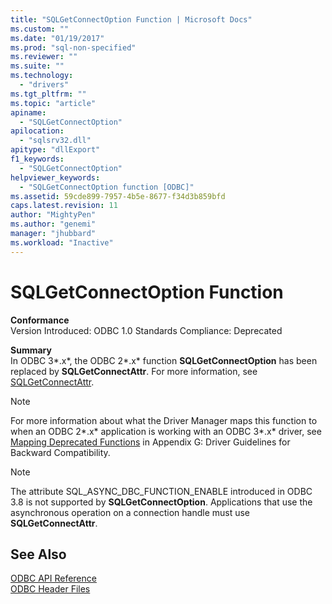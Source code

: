 ```yaml
---
title: "SQLGetConnectOption Function | Microsoft Docs"
ms.custom: ""
ms.date: "01/19/2017"
ms.prod: "sql-non-specified"
ms.reviewer: ""
ms.suite: ""
ms.technology: 
  - "drivers"
ms.tgt_pltfrm: ""
ms.topic: "article"
apiname: 
  - "SQLGetConnectOption"
apilocation: 
  - "sqlsrv32.dll"
apitype: "dllExport"
f1_keywords: 
  - "SQLGetConnectOption"
helpviewer_keywords: 
  - "SQLGetConnectOption function [ODBC]"
ms.assetid: 59cde899-7957-4b5e-8677-f34d3b859bfd
caps.latest.revision: 11
author: "MightyPen"
ms.author: "genemi"
manager: "jhubbard"
ms.workload: "Inactive"
---
```

# SQLGetConnectOption Function
**Conformance**  
 Version Introduced: ODBC 1.0 Standards Compliance: Deprecated  
  
 **Summary**  
 In ODBC 3*.x*, the ODBC 2*.x* function **SQLGetConnectOption** has been replaced by **SQLGetConnectAttr**. For more information, see [SQLGetConnectAttr](../../../odbc/reference/syntax/sqlgetconnectattr-function.md).  
  
> [!NOTE]  
>  For more information about what the Driver Manager maps this function to when an ODBC 2*.x* application is working with an ODBC 3*.x* driver, see [Mapping Deprecated Functions](../../../odbc/reference/appendixes/mapping-deprecated-functions.md) in Appendix G: Driver Guidelines for Backward Compatibility.  
  
> [!NOTE]  
>  The attribute SQL_ASYNC_DBC_FUNCTION_ENABLE introduced in ODBC 3.8 is not supported by **SQLGetConnectOption**. Applications that use the asynchronous operation on a connection handle must use **SQLGetConnectAttr**.  
  
## See Also  
 [ODBC API Reference](../../../odbc/reference/syntax/odbc-api-reference.md)   
 [ODBC Header Files](../../../odbc/reference/install/odbc-header-files.md)
